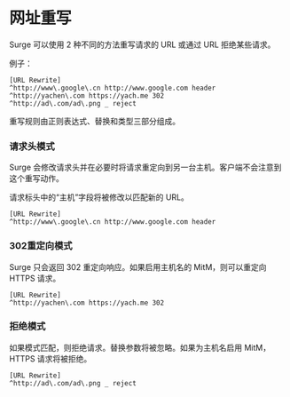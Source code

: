 # 网址重写

Surge 可以使用 2 种不同的方法重写请求的 URL 或通过 URL 拒绝某些请求。

例子：

```
[URL Rewrite]
^http://www\.google\.cn http://www.google.com header
^http://yachen\.com https://yach.me 302
^http://ad\.com/ad\.png _ reject
```

重写规则由正则表达式、替换和类型三部分组成。

### 请求头模式
Surge 会修改请求头并在必要时将请求重定向到另一台主机。客户端不会注意到这个重写动作。

请求标头中的“主机”字段将被修改以匹配新的 URL。

```
[URL Rewrite]
^http://www\.google\.cn http://www.google.com header
```


### 302重定向模式
Surge 只会返回 302 重定向响应。如果启用主机名的 MitM，则可以重定向 HTTPS 请求。

```
[URL Rewrite]
^http://yachen\.com https://yach.me 302
```


### 拒绝模式
如果模式匹配，则拒绝请求。替换参数将被忽略。如果为主机名启用 MitM，HTTPS 请求将被拒绝。

```
[URL Rewrite]
^http://ad\.com/ad\.png _ reject
```